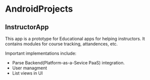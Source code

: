# AndroidProjects
## InstructorApp
This app is a prototype for Educational apps for helping instructors. It contains modules for course tracking, attandences, etc.

Important implementations include:
- Parse Backend(Platform-as-a-Sevice PaaS) integration.
- User managment
- List views in UI
